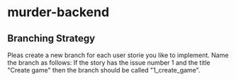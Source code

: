 # murder-backend

## Branching Strategy

Pleas create a new branch for each user storie you like to implement. Name the branch as follows: If the story has the issue number 1 and the title "Create game" then the branch should be called "1_create_game".

